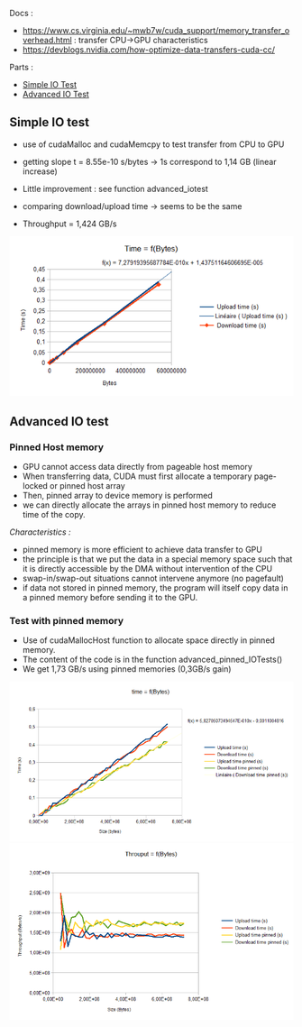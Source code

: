 <!-- CUDA 16/05 -->

Docs :
* https://www.cs.virginia.edu/~mwb7w/cuda_support/memory_transfer_overhead.html : transfer CPU->GPU characteristics
* https://devblogs.nvidia.com/how-optimize-data-transfers-cuda-cc/

Parts :
* [Simple IO Test](#simple-io-test)
* [Advanced IO Test](#advanced-io-test)

## Simple IO test

* use of cudaMalloc and cudaMemcpy to test transfer from CPU to GPU
* getting slope t = 8.55e-10 s/bytes -> 1s correspond to  1,14 GB (linear increase)

* Little improvement : see function advanced_iotest
* comparing download/upload time -> seems to be the same
* Throughput = 1,424 GB/s

<img src='without_malloc.png'>

## Advanced IO test

### Pinned Host memory

* GPU cannot access data directly from pageable host memory
* When transferring data, CUDA must first allocate a temporary page-locked or pinned host array
* Then, pinned array to device memory is performed
* we can directly allocate the arrays in pinned host memory to reduce time of the copy.

*Characteristics :*
* pinned memory is more efficient to achieve data transfer to GPU
* the principle is that we put the data in a special memory space such that it is directly accessible by the DMA without intervention of the CPU
* swap-in/swap-out situations cannot intervene anymore (no pagefault)
* if data not stored in pinned memory, the program will itself copy data in a pinned memory before sending it to the GPU.

### Test with pinned memory

* Use of cudaMallocHost function to allocate space directly in pinned memory.
* The content of the code is in the function advanced_pinned_IOTests()
* We get 1,73 GB/s using pinned memories (0,3GB/s gain)

<img src='results_pinned.png'>
<img src='results_throughput_pinned.png'>